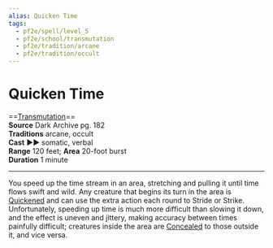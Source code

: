 ```yaml
---
alias: Quicken Time
tags:
  - pf2e/spell/level_5
  - pf2e/school/transmutation
  - pf2e/tradition/arcane
  - pf2e/tradition/occult
---
```


# Quicken Time

==[Transmutation](Transmutation.md)==  
__Source__ Dark Archive pg. 182  
**Traditions** arcane, occult  
**Cast** ►► somatic, verbal  
**Range** 120 feet; **Area** 20-foot burst  
**Duration** 1 minute

---

You speed up the time stream in an area, stretching and pulling it until time flows swift and wild. Any creature that begins its turn in the area is [Quickened](Quickened.md) and can use the extra action each round to Stride or Strike. Unfortunately, speeding up time is much more difficult than slowing it down, and the effect is uneven and jittery, making accuracy between times painfully difficult; creatures inside the area are [Concealed](Concealed.md) to those outside it, and vice versa.
